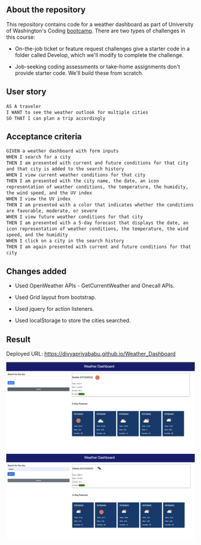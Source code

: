 ## About the repository

This repository contains code for a weather dashboard as part of University of Washington's Coding [bootcamp](https://bootcamp.uw.edu/coding/). There are two types of challenges in this course:

* On-the-job ticket or feature request challenges give a starter code in a folder called Develop, which we'll modify to complete the challenge.

* Job-seeking coding assessments or take-home assignments don't provide starter code. We'll build these from scratch.

## User story

```
AS A traveler
I WANT to see the weather outlook for multiple cities
SO THAT I can plan a trip accordingly
```

## Acceptance criteria

```
GIVEN a weather dashboard with form inputs
WHEN I search for a city
THEN I am presented with current and future conditions for that city and that city is added to the search history
WHEN I view current weather conditions for that city
THEN I am presented with the city name, the date, an icon representation of weather conditions, the temperature, the humidity, the wind speed, and the UV index
WHEN I view the UV index
THEN I am presented with a color that indicates whether the conditions are favorable, moderate, or severe
WHEN I view future weather conditions for that city
THEN I am presented with a 5-day forecast that displays the date, an icon representation of weather conditions, the temperature, the wind speed, and the humidity
WHEN I click on a city in the search history
THEN I am again presented with current and future conditions for that city
```

## Changes added

* Used OpenWeather APIs - GetCurrentWeather and Onecall APIs.

* Used Grid layout from bootstrap.

* Used jquery for action listeners.

* Used localStorage to store the cities searched.

## Result

Deployed URL: https://divyapriyababu.github.io/Weather_Dashboard

![](./assets/screenshots/History_button.png)

![](./assets/screenshots/Search_box.png)